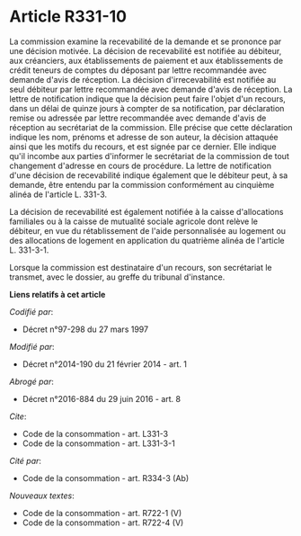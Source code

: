 # Article R331-10

La commission examine la recevabilité de la demande et se prononce par une décision motivée. La décision de recevabilité est
notifiée au débiteur, aux créanciers, aux établissements de paiement et aux établissements de crédit teneurs de comptes du
déposant par lettre recommandée avec demande d'avis de réception. La décision d'irrecevabilité est notifiée au seul débiteur
par lettre recommandée avec demande d'avis de réception. La lettre de notification indique que la décision peut faire l'objet
d'un recours, dans un délai de quinze jours à compter de sa notification, par déclaration remise ou adressée par lettre
recommandée avec demande d'avis de réception au secrétariat de la commission. Elle précise que cette déclaration indique les
nom, prénoms et adresse de son auteur, la décision attaquée ainsi que les motifs du recours, et est signée par ce dernier.
Elle indique qu'il incombe aux parties d'informer le secrétariat de la commission de tout changement d'adresse en cours de
procédure. La lettre de notification d'une décision de recevabilité indique également que le débiteur peut, à sa demande,
être entendu par la commission conformément au cinquième alinéa de l'article L. 331-3. 

La décision de recevabilité est également notifiée à la caisse d'allocations familiales ou à la caisse de mutualité sociale
agricole dont relève le débiteur, en vue du rétablissement de l'aide personnalisée au logement ou des allocations de logement
en application du quatrième alinéa de l'article L. 331-3-1. 

Lorsque la commission est destinataire d'un recours, son secrétariat le transmet, avec le dossier, au greffe du tribunal
d'instance.

**Liens relatifs à cet article**

_Codifié par_:

  - Décret n°97-298 du 27 mars 1997

_Modifié par_:

  - Décret n°2014-190 du 21 février 2014 - art. 1

_Abrogé par_:

  - Décret n°2016-884 du 29 juin 2016 - art. 8

_Cite_:

  - Code de la consommation - art. L331-3
  - Code de la consommation - art. L331-3-1

_Cité par_:

  - Code de la consommation - art. R334-3 (Ab)

_Nouveaux textes_:

  - Code de la consommation - art. R722-1 (V)
  - Code de la consommation - art. R722-4 (V)
